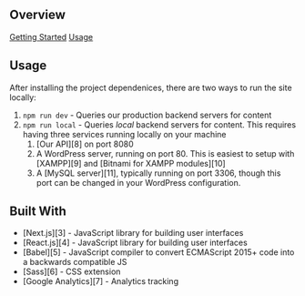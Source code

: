 ## Overview

[Getting Started](#getting-started)
[Usage](#usage)

## Usage

After installing the project dependenices, there are two ways to run the site locally:

1. `npm run dev` - Queries our production backend servers for content
2. `npm run local` - Queries *local* backend servers for content. This requires having three services running locally on your machine
    1. [Our API][8] on port 8080
    2. A WordPress server, running on port 80. This is easiest to setup with [XAMPP][9] and [Bitnami for XAMPP modules][10]
    3. A [MySQL server][11], typically running on port 3306, though this port can be changed in your WordPress configuration.

## Built With

- [Next.js][3] - JavaScript library for building user interfaces
- [React.js][4] - JavaScript library for building user interfaces
- [Babel][5] - JavaScript compiler to convert ECMAScript 2015+ code into a backwards compatible JS
- [Sass][6] - CSS extension
- [Google Analytics][7] - Analytics tracking
